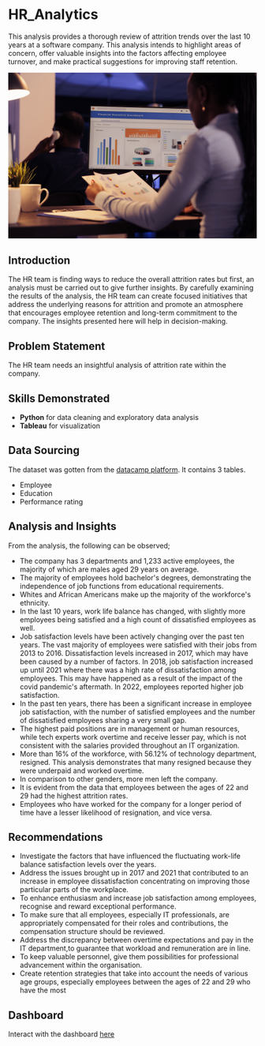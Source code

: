 # HR_Analytics
This analysis provides a thorough review of attrition trends over the last 10 years at a software company. This analysis intends to highlight areas of concern, offer valuable insights into the factors affecting employee turnover, and make practical suggestions for improving staff retention.

![Alt text](hr_img_copy.jpg)

## Introduction
The HR team is finding ways to reduce the overall attrition rates but first, an analysis must be carried out to give further insights.
By carefully examining the results of the analysis, the HR team can create focused initiatives that address the underlying reasons for attrition and promote an atmosphere that encourages employee retention and long-term commitment to the company. The insights presented here will help in decision-making.

## Problem Statement
The HR team needs an insightful analysis of attrition rate within the company.

## Skills Demonstrated
- **Python** for data cleaning and exploratory data analysis
- **Tableau** for visualization

## Data Sourcing
The dataset was gotten from the [datacamp platform](https://github.com/Esther-Aj/HR_Analytics/tree/main/hr_data). It contains 3 tables.

- Employee
- Education
- Performance rating

## Analysis and Insights
From the analysis, the following can be observed;
- The company has 3 departments and 1,233 active employees, the majority of which are males aged 29 years on average.
- The majority of employees hold bachelor's degrees, demonstrating the independence of job functions from educational requirements.
- Whites and African Americans make up the majority of the workforce's ethnicity.
- In the last 10 years, work life balance has changed, with slightly more employees being satisfied and a high count of dissatisfied employees as well.
- Job satisfaction levels have been actively changing over the past ten years. The vast majority of employees were satisfied with their jobs from 2013 to 2016. Dissatisfaction levels increased in 2017, which may have been caused by a number of factors. In 2018, job satisfaction increased up until 2021 where there was a high rate of dissatisfaction among employees. This may have happened as a result of the impact of the covid pandemic's aftermath. In 2022, employees reported higher job satisfaction.
- In the past ten years, there has been a significant increase in employee job satisfaction, with the number of satisfied employees and the number of dissatisfied employees sharing a very small gap.
- The highest paid positions are in management or human resources, while tech experts work overtime and receive lesser pay, which is not consistent with the salaries provided throughout an IT organization.
- More than 16% of the workforce, with 56.12% of technology department, resigned. This analysis demonstrates that many resigned because  they were underpaid and worked overtime.
- In comparison to other genders, more men left the company.
- It is evident from the data that employees between the ages of 22 and 29 had the highest attrition rates.
- Employees who have worked for the company for a longer period of time have a lesser likelihood of resignation, and vice versa.

## Recommendations
- Investigate the factors that have influenced the fluctuating work-life balance satisfaction levels over the years.
- Address the issues brought up in 2017 and 2021 that contributed to an increase in employee dissatisfaction concentrating on improving those particular parts of the workplace.
- To enhance enthusiasm and increase job satisfaction among employees, recognise and reward exceptional performance.
- To make sure that all employees, especially IT professionals, are appropriately compensated for their roles and contributions, the compensation structure should be reviewed.
- Address the discrepancy between overtime expectations and pay in the IT department,to guarantee that workload and remuneration are in line.
- To keep valuable personnel, give them possibilities for professional advancement within the organisation.
- Create retention strategies that take into account the needs of various age groups, especially employees between the ages of 22 and 29 who have the most

## Dashboard
Interact with the dashboard [here](https://public.tableau.com/app/profile/esther.ajuzieogu/viz/HRAnalytics_16848452813790/Dashboard1)

